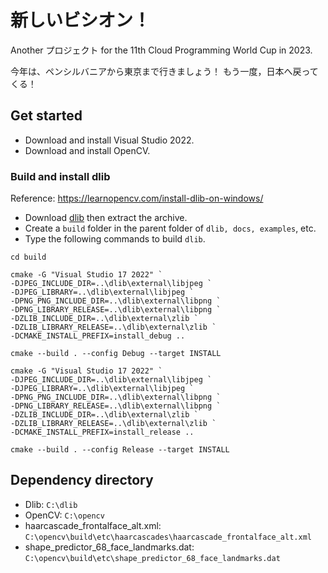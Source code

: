 # 新しいビシオン！

Another プロジェクト for the 11th Cloud Programming World Cup in 2023.

今年は、ペンシルバニアから東京まで行きましょう！
もう一度，日本へ戻ってくる！

## Get started
- Download and install Visual Studio 2022.
- Download and install OpenCV.

### Build and install dlib

Reference: https://learnopencv.com/install-dlib-on-windows/

- Download [dlib](http://dlib.net/) then extract the archive.
- Create a `build` folder in the parent folder of `dlib, docs, examples`, etc.
- Type the following commands to build `dlib`.
```
cd build

cmake -G "Visual Studio 17 2022" `
-DJPEG_INCLUDE_DIR=..\dlib\external\libjpeg `
-DJPEG_LIBRARY=..\dlib\external\libjpeg `
-DPNG_PNG_INCLUDE_DIR=..\dlib\external\libpng `
-DPNG_LIBRARY_RELEASE=..\dlib\external\libpng `
-DZLIB_INCLUDE_DIR=..\dlib\external\zlib `
-DZLIB_LIBRARY_RELEASE=..\dlib\external\zlib `
-DCMAKE_INSTALL_PREFIX=install_debug ..
 
cmake --build . --config Debug --target INSTALL

cmake -G "Visual Studio 17 2022" `
-DJPEG_INCLUDE_DIR=..\dlib\external\libjpeg `
-DJPEG_LIBRARY=..\dlib\external\libjpeg `
-DPNG_PNG_INCLUDE_DIR=..\dlib\external\libpng `
-DPNG_LIBRARY_RELEASE=..\dlib\external\libpng `
-DZLIB_INCLUDE_DIR=..\dlib\external\zlib `
-DZLIB_LIBRARY_RELEASE=..\dlib\external\zlib `
-DCMAKE_INSTALL_PREFIX=install_release ..

cmake --build . --config Release --target INSTALL
```

## Dependency directory

- Dlib: `C:\dlib`
- OpenCV: `C:\opencv`
- haarcascade_frontalface_alt.xml: `C:\opencv\build\etc\haarcascades\haarcascade_frontalface_alt.xml`
- shape_predictor_68_face_landmarks.dat: `C:\opencv\build\etc\shape_predictor_68_face_landmarks.dat`
